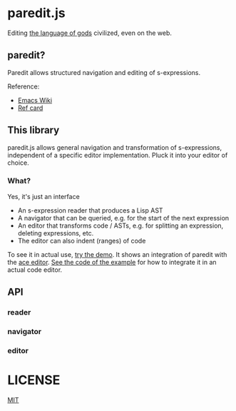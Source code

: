 # paredit.js

Editing [the language of gods](https://www.youtube.com/watch?v=5-OjTPj7K54)
civilized, even on the web.

## paredit?

Paredit allows structured navigation and editing of s-expressions.

Reference:

- [Emacs Wiki](http://emacswiki.org/emacs/ParEdit)
- [Ref card](http://pub.gajendra.net/src/paredit-refcard.pdf)

## This library

paredit.js allows general navigation and transformation of s-expressions,
independent of a specific editor implementation. Pluck it into your editor of
choice.

### What?

Yes, it's just an interface

- An s-expression reader that produces a Lisp AST
- A navigator that can be queried, e.g. for the start of the next expression
- An editor that transforms code / ASTs, e.g. for splitting an expression,
  deleting expressions, etc.
- The editor can also indent (ranges) of code

To see it in actual use, [try the demo](). It shows an integration of paredit
with the [ace editor](http://ace.c9.io/). [See the code of the example]() for
how to integrate it in an actual code editor.

## API

### reader

### navigator

### editor

# LICENSE

[MIT](https://github.com/rksm/paredit.js/blob/master/LICENSE)
